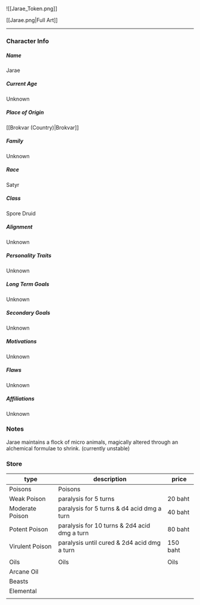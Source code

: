 ![[Jarae_Token.png]]

[[Jarae.png|Full Art]]

---
### Character Info

##### Name 
Jarae

##### Current Age
Unknown

##### Place of Origin
[[Brokvar (Country)|Brokvar]]
##### Family
Unknown

##### Race
Satyr

##### Class
Spore Druid

##### Alignment
Unknown

##### Personality Traits
Unknown

##### Long Term Goals
Unknown

##### Secondary Goals
Unknown

##### Motivations
Unknown

##### Flaws
Unknown

##### Affiliations
Unknown

### Notes

Jarae maintains a flock of micro animals, magically altered through an alchemical formulae to shrink. (currently unstable)

### Store

| type | description | price |
| ---- | ---- | ---- |
| Poisons | Poisons |  |
| Weak Poison | paralysis for 5 turns | 20 baht |
| Moderate Poison | paralysis for 5 turns & d4 acid dmg a turn | 40 baht |
| Potent Poison | paralysis for 10 turns & 2d4 acid dmg a turn | 80 baht |
| Virulent Poison | paralysis until cured & 2d4 acid dmg a turn | 150 baht |
|  |  |  |
| Oils | Oils | Oils |
| Arcane Oil |  |  |
| Beasts |  |  |
| Elemental |  |  |
|  |  |  |
